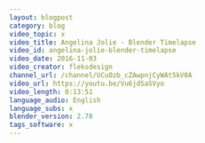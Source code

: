 ```yaml
---
layout: blogpost
category: blog
video_topic: x
video_title: Angelina Jolie - Blender Timelapse
video_id: angelina-jolie-blender-timelapse
video_date: 2016-11-03
video_creator: fleksdesign
channel_url: /channel/UCuOzb_cZAwpnjCyWAt5kV0A
video_url: https://youtu.be/Vu6jdSaSVyo
video_length: 0:13:51
language_audio: English
language_subs: x
blender_version: 2.78
tags_software: x
---
```

